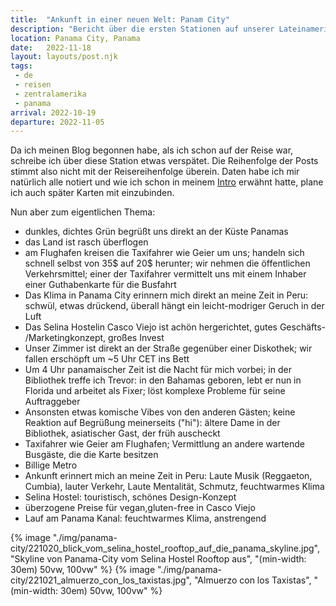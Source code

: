 ```yaml
---
title:  "Ankunft in einer neuen Welt: Panam City"
description: "Bericht über die ersten Stationen auf unserer Lateinamerika-Reise: Panama City und Veracruz"
location: Panama City, Panama
date:   2022-11-18
layout: layouts/post.njk
tags: 
 - de 
 - reisen 
 - zentralamerika 
 - panama
arrival: 2022-10-19
departure: 2022-11-05
---
```


Da ich meinen Blog begonnen habe, als ich schon auf der Reise war, schreibe ich über diese Station etwas verspätet. Die Reihenfolge der Posts stimmt also nicht mit der Reisereihenfolge überein.
Daten habe ich mir natürlich alle notiert und wie ich schon in meinem <a href="{{ '/posts/2022-11-13-hallo-welt/' | url }}">Intro</a> erwähnt hatte, plane ich auch später Karten mit einzubinden.

Nun aber zum eigentlichen Thema:

- dunkles, dichtes Grün begrüßt uns direkt an der Küste Panamas
- das Land ist rasch überflogen
- am Flughafen kreisen die Taxifahrer wie Geier um uns; handeln sich schnell selbst von 35$ auf 20$ herunter; wir nehmen die öffentlichen Verkehrsmittel; einer der Taxifahrer vermittelt uns mit einem Inhaber einer Guthabenkarte für die Busfahrt
- Das Klima in Panama City erinnern mich direkt an meine Zeit in Peru: schwül, etwas drückend, überall hängt ein leicht-modriger Geruch in der Luft
- Das Selina  Hostelin Casco Viejo  ist achön hergerichtet, gutes Geschäfts- /Marketingkonzept, großes Invest
- Unser Zimmer ist direkt an der Straße gegenüber einer Diskothek; wir fallen erschöpft um ~5 Uhr CET ins Bett
- Um 4 Uhr panamaischer Zeit ist die Nacht für mich vorbei; in der Bibliothek treffe ich Trevor: in den Bahamas geboren, lebt er nun in Florida und arbeitet als Fixer; löst komplexe Probleme für seine Auftraggeber 
- Ansonsten etwas komische Vibes von den anderen Gästen; keine Reaktion auf Begrüßung meinerseits ("hi"):  ältere Dame in der Bibliothek, asiatischer Gast, der früh auscheckt
- Taxifahrer wie Geier am Flughafen; Vermittlung an andere wartende Busgäste, die die Karte besitzen
- Billige Metro
- Ankunft erinnert mich an meine Zeit in Peru: Laute Musik (Reggaeton, Cumbia), lauter Verkehr, Laute Mentalität, Schmutz, feuchtwarmes Klima
- Selina Hostel: touristisch, schönes Design-Konzept
- überzogene Preise für vegan,gluten-free in Casco Viejo
- Lauf am Panama Kanal: feuchtwarmes Klima, anstrengend

{% image "./img/panama-city/221020_blick_vom_selina_hostel_rooftop_auf_die_panama_skyline.jpg", "Skyline von Panama-City vom Selina Hostel Rooftop aus", "(min-width: 30em) 50vw, 100vw" %}
{% image "./img/panama-city/221021_almuerzo_con_los_taxistas.jpg", "Almuerzo con los Taxistas", "(min-width: 30em) 50vw, 100vw" %}
